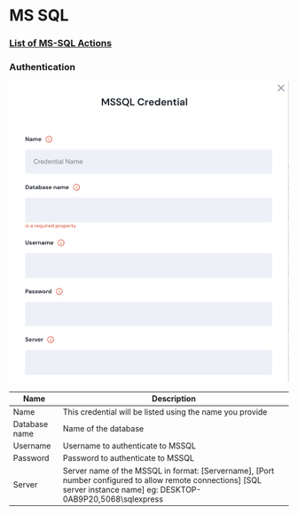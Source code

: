 # MS SQL

### [List of MS-SQL Actions](https://docs.unskript.com/unskript-product-documentation/lists/action\_list#mssql)

### Authentication

![Information needed to onboard MSSQL connector](<../../.gitbook/assets/Screen Shot 2022-06-14 at 7.31.35 PM.png>)

| Name          | Description                                                                                                                                                              |
| ------------- | ------------------------------------------------------------------------------------------------------------------------------------------------------------------------ |
| Name          | This credential will be listed using the name you provide                                                                                                                |
| Database name | Name of the database                                                                                                                                                     |
| Username      | Username to authenticate to MSSQL                                                                                                                                        |
| Password      | Password to authenticate to MSSQL                                                                                                                                        |
| Server        | Server name of the MSSQL in format: \[Servername], \[Port number configured to allow remote connections] \[SQL server instance name] eg: DESKTOP-0AB9P20,5068\sqlexpress |
